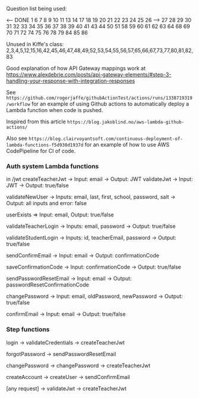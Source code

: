 Question list being used:

<-- DONE 1 6 7 8 9 10 11 13 14 17 18 19 20 21 22 23 24 25 26 --> 27 28 29 30 31 32 33 34 35 36 37 38 39 40 41 43 44 50 51 58 59 60 61 62 63 64 68 69 70 71 72 74 75 76 78 79 84 85 86

Unused in Kiffe's class: 2,3,4,5,12,15,16,42,45,46,47,48,49,52,53,54,55,56,57,65,66,67,73,77,80,81,82,83

Good explanation of how API Gateway mappings work at https://www.alexdebrie.com/posts/api-gateway-elements/#step-3-handling-your-response-with-integration-responses

See `https://github.com/rogerjaffe/githubActionTest/actions/runs/1338719319/workflow`
for an example of using Github actions to automatically deploy a Lambda function when code is pushed.

Inspired from this article `https://blog.jakoblind.no/aws-lambda-github-actions/`

Also see `https://blog.clairvoyantsoft.com/continuous-deployment-of-lambda-functions-f5d930d1937d` for an example of how to use AWS CodePipeline for CI of code.

### Auth system Lambda functions

in /jwt
 createTeacherJwt -> Input: email -> Output: JWT
 validateJwt -> Input: JWT -> Output: true/false

validateNewUser -> Inputs: email, last, first, school, password, salt -> Output: all inputs and error: false

userExists => Input: email, Output: true/false

validateTeacherLogin -> Inputs: email, password -> Output: true/false

validateStudentLogin -> Inputs: id, teacherEmail, password -> Output: true/false

sendConfirmEmail -> Input: email -> Output: confirmationCode

saveConfirmationCode -> Input: confirmationCode -> Output: true/false

sendPasswordResetEmail -> Input: email -> Output: passwordResetConfirmationCode

changePassword -> Input: email, oldPassword, newPassword -> Output: true/false

confirmEmail -> Input: email -> Output: true/false

### Step functions
login -> validateCredentials -> createTeacherJwt

forgotPassword -> sendPasswordResetEmail

changePassword -> changePassword -> createTeacherJwt

createAccount -> createUser -> sendConfirmEmail

[any request] -> validateJwt -> createTeacherJwt
